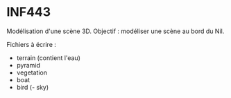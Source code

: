 # INF443

Modélisation d'une scène 3D.
Objectif : modéliser une scène au bord du Nil.

Fichiers à écrire :
- terrain (contient l'eau)
- pyramid
- vegetation
- boat
- bird
(- sky)